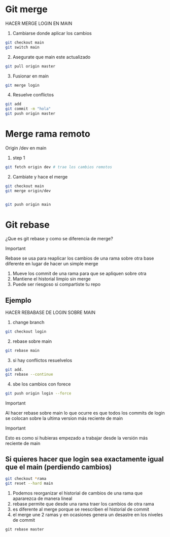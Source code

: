# Git merge

HACER MERGE LOGIN EN MAIN

1. Cambiarse donde aplicar los cambios

```bash
git checkout main
git switch main
```

2. Asegurate que main este actualizado

```bash
git pull origin master
```

3. Fusionar en main

```bash
git merge login
```

4. Resuelve conflictos

```bash
git add
git commit -m "hola"
git push origin master
```


# Merge rama remoto

Origin /dev en main

1. step 1

```bash
git fetch origin dev # trae los cambios remotos
```

2. Cambiate y hace el merge

```bash
git checkout main
git merge origin/dev


git push origin main
```

# Git rebase

¿Que es git rebase y como se diferencia de merge?

>[!IMPORTANT]
> Rebase se usa para reaplicar los cambios de una rama sobre otra base diferente en lugar de hacer un simple merge

1. Mueve los commit de una rama para que se apliquen sobre otra
2. Mantiene el historial limpio sin merge
3. Puede ser riesgoso si compartiste tu repo

## Ejemplo

HACER REBABASE DE LOGIN SOBRE MAIN

1. change branch

```bash
git checkout login
```

2. rebase sobre main

```bash
git rebase main
```

3. si hay conflictos resuelvelos 

```bash
git add.
git rebase --continue
```

4. sbe los cambios con forece

```bash
git push origin login --force
```

>[!IMPORTANT]
> Al hacer rebase sobre main lo que ocurre es que todos los commits de login se colocan sobre la ultima version  más reciente de main

>[!IMPORTANT]
> Esto es como si hubieras empezado a trabajar desde la versión más reciente de main

## Si quieres hacer que login sea exactamente igual que el main (perdiendo cambios)

```bash
git checkout *rama
git reset --hard main
```


1. Podemos reorganizar el historial de cambios de una rama que apararezca de manera lineal
2. rebase permite que desde una rama traer los cambios de otra rama
3. es diferente al merge porque se reescriben el historial de commit 
4. el merge une 2 ramas y en ocasiones genera un desastre en los niveles de commit

`git rebase master`


